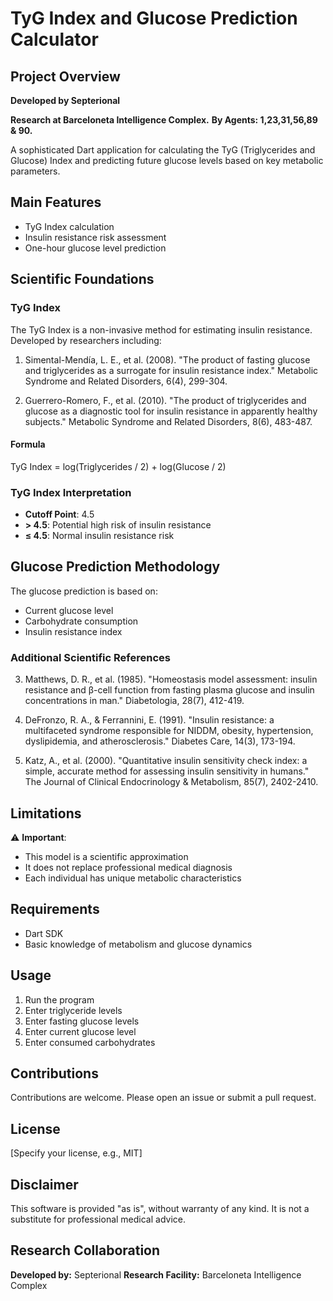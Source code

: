 # TyG Index and Glucose Prediction Calculator

## Project Overview

**Developed by Septerional**

**Research at Barceloneta Intelligence Complex.**
**By Agents: 1,23,31,56,89 & 90.**

A sophisticated Dart application for calculating the TyG (Triglycerides and Glucose) Index and predicting future glucose levels based on key metabolic parameters.

## Main Features

- TyG Index calculation
- Insulin resistance risk assessment
- One-hour glucose level prediction

## Scientific Foundations

### TyG Index

The TyG Index is a non-invasive method for estimating insulin resistance. Developed by researchers including:

1. Simental-Mendía, L. E., et al. (2008). "The product of fasting glucose and triglycerides as a surrogate for insulin resistance index." Metabolic Syndrome and Related Disorders, 6(4), 299-304.

2. Guerrero-Romero, F., et al. (2010). "The product of triglycerides and glucose as a diagnostic tool for insulin resistance in apparently healthy subjects." Metabolic Syndrome and Related Disorders, 8(6), 483-487.

#### Formula
TyG Index = log(Triglycerides / 2) + log(Glucose / 2)

### TyG Index Interpretation

- **Cutoff Point**: 4.5
- **> 4.5**: Potential high risk of insulin resistance
- **≤ 4.5**: Normal insulin resistance risk

## Glucose Prediction Methodology

The glucose prediction is based on:
- Current glucose level
- Carbohydrate consumption
- Insulin resistance index

### Additional Scientific References

3. Matthews, D. R., et al. (1985). "Homeostasis model assessment: insulin resistance and β-cell function from fasting plasma glucose and insulin concentrations in man." Diabetologia, 28(7), 412-419.

4. DeFronzo, R. A., & Ferrannini, E. (1991). "Insulin resistance: a multifaceted syndrome responsible for NIDDM, obesity, hypertension, dyslipidemia, and atherosclerosis." Diabetes Care, 14(3), 173-194.

5. Katz, A., et al. (2000). "Quantitative insulin sensitivity check index: a simple, accurate method for assessing insulin sensitivity in humans." The Journal of Clinical Endocrinology & Metabolism, 85(7), 2402-2410.

## Limitations

⚠️ **Important**: 
- This model is a scientific approximation
- It does not replace professional medical diagnosis
- Each individual has unique metabolic characteristics

## Requirements

- Dart SDK
- Basic knowledge of metabolism and glucose dynamics

## Usage

1. Run the program
2. Enter triglyceride levels
3. Enter fasting glucose levels
4. Enter current glucose level
5. Enter consumed carbohydrates

## Contributions

Contributions are welcome. Please open an issue or submit a pull request.

## License

[Specify your license, e.g., MIT]

## Disclaimer

This software is provided "as is", without warranty of any kind. It is not a substitute for professional medical advice.

## Research Collaboration

**Developed by:** Septerional
**Research Facility:** Barceloneta Intelligence Complex